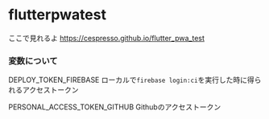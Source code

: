 # flutterpwatest

ここで見れるよ
https://cespresso.github.io/flutter_pwa_test

### 変数について
DEPLOY_TOKEN_FIREBASE
ローカルで`firebase login:ci`を実行した時に得られるアクセストークン

PERSONAL_ACCESS_TOKEN_GITHUB
Githubのアクセストークン
